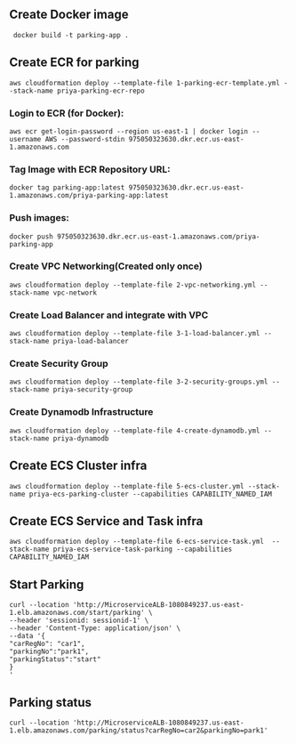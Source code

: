 ## Create Docker image

     docker build -t parking-app .

## Create ECR for parking 

    aws cloudformation deploy --template-file 1-parking-ecr-template.yml --stack-name priya-parking-ecr-repo 

### Login to ECR (for Docker):

    aws ecr get-login-password --region us-east-1 | docker login --username AWS --password-stdin 975050323630.dkr.ecr.us-east-1.amazonaws.com

### Tag Image with ECR Repository URL:

    docker tag parking-app:latest 975050323630.dkr.ecr.us-east-1.amazonaws.com/priya-parking-app:latest

### Push images:

    docker push 975050323630.dkr.ecr.us-east-1.amazonaws.com/priya-parking-app

### Create VPC Networking(Created only once)

    aws cloudformation deploy --template-file 2-vpc-networking.yml --stack-name vpc-network

### Create Load Balancer and integrate with VPC

    aws cloudformation deploy --template-file 3-1-load-balancer.yml --stack-name priya-load-balancer

### Create Security Group

    aws cloudformation deploy --template-file 3-2-security-groups.yml --stack-name priya-security-group


### Create Dynamodb Infrastructure

    aws cloudformation deploy --template-file 4-create-dynamodb.yml --stack-name priya-dynamodb 

## Create ECS Cluster infra

    aws cloudformation deploy --template-file 5-ecs-cluster.yml --stack-name priya-ecs-parking-cluster --capabilities CAPABILITY_NAMED_IAM 

## Create ECS Service and Task infra

    aws cloudformation deploy --template-file 6-ecs-service-task.yml  --stack-name priya-ecs-service-task-parking --capabilities CAPABILITY_NAMED_IAM 

## Start Parking

    curl --location 'http://MicroserviceALB-1080849237.us-east-1.elb.amazonaws.com/start/parking' \
    --header 'sessionid: sessionid-1' \
    --header 'Content-Type: application/json' \
    --data '{
    "carRegNo": "car1",
    "parkingNo":"park1",
    "parkingStatus":"start"
    }
    '

##  Parking status

    curl --location 'http://MicroserviceALB-1080849237.us-east-1.elb.amazonaws.com/parking/status?carRegNo=car2&parkingNo=park1'
